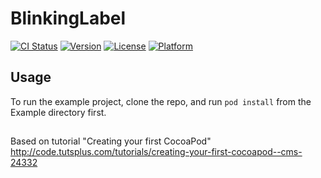 # BlinkingLabel

[![CI Status](http://img.shields.io/travis/Francisco/BlinkingLabel.svg?style=flat)](https://travis-ci.org/Francisco/BlinkingLabel)
[![Version](https://img.shields.io/cocoapods/v/BlinkingLabel.svg?style=flat)](http://cocoapods.org/pods/BlinkingLabel)
[![License](https://img.shields.io/cocoapods/l/BlinkingLabel.svg?style=flat)](http://cocoapods.org/pods/BlinkingLabel)
[![Platform](https://img.shields.io/cocoapods/p/BlinkingLabel.svg?style=flat)](http://cocoapods.org/pods/BlinkingLabel)

## Usage

To run the example project, clone the repo, and run `pod install` from the Example directory first.

##
Based on tutorial "Creating your first CocoaPod"
http://code.tutsplus.com/tutorials/creating-your-first-cocoapod--cms-24332
